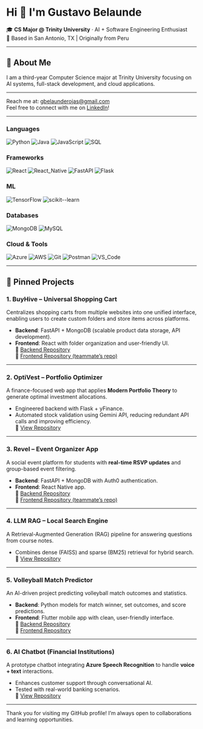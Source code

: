 # Hi 👋 I'm Gustavo Belaunde  

🎓 **CS Major @ Trinity University** · AI + Software Engineering Enthusiast  
📍 Based in San Antonio, TX | Originally from Peru

---

## 🦾 About Me
I am a third-year Computer Science major at Trinity University focusing on AI systems, full-stack development, and cloud applications.

---

Reach me at: [gbelaunderojas@gmail.com](mailto:gbelaunderojas@gmail.com)  
Feel free to connect with me on [LinkedIn](https://www.linkedin.com/in/gustavobelaunde/)!

---

### Languages
![Python](https://img.shields.io/badge/Python-3776AB?style=for-the-badge&logo=python&logoColor=white)
![Java](https://img.shields.io/badge/Java-ED8B00?style=for-the-badge&logo=openjdk&logoColor=white)
![JavaScript](https://img.shields.io/badge/JavaScript-323330?style=for-the-badge&logo=javascript&logoColor=F7DF1E)
![SQL](https://img.shields.io/badge/SQL-003B57?style=for-the-badge)

### Frameworks
![React](https://img.shields.io/badge/React-20232A?style=for-the-badge&logo=react&logoColor=61DAFB)
![React_Native](https://img.shields.io/badge/React%20Native-20232A?style=for-the-badge&logo=react&logoColor=61DAFB)
![FastAPI](https://img.shields.io/badge/FastAPI-009688?style=for-the-badge&logo=fastapi&logoColor=white)
![Flask](https://img.shields.io/badge/Flask-000000?style=for-the-badge&logo=flask&logoColor=white)

### ML
![TensorFlow](https://img.shields.io/badge/TensorFlow-FF6F00?style=for-the-badge&logo=tensorflow&logoColor=white)
![scikit--learn](https://img.shields.io/badge/scikit--learn-F7931E?style=for-the-badge&logo=scikitlearn&logoColor=white)

### Databases
![MongoDB](https://img.shields.io/badge/MongoDB-47A248?style=for-the-badge&logo=mongodb&logoColor=white)
![MySQL](https://img.shields.io/badge/MySQL-4479A1?style=for-the-badge&logo=mysql&logoColor=white)

### Cloud & Tools
![Azure](https://img.shields.io/badge/Azure-0078D4?style=for-the-badge&logo=microsoftazure&logoColor=white)
![AWS](https://img.shields.io/badge/AWS-232F3E?style=for-the-badge&logo=amazon-aws&logoColor=white)
![Git](https://img.shields.io/badge/Git-F05032?style=for-the-badge&logo=git&logoColor=white)
![Postman](https://img.shields.io/badge/Postman-FF6C37?style=for-the-badge&logo=postman&logoColor=white)
![VS_Code](https://img.shields.io/badge/VS%20Code-007ACC?style=for-the-badge&logo=visualstudiocode&logoColor=white)

---

## 📌 Pinned Projects

### **1. BuyHive – Universal Shopping Cart**
Centralizes shopping carts from multiple websites into one unified interface, enabling users to create custom folders and store items across platforms.  
- **Backend**: FastAPI + MongoDB (scalable product data storage, API development).  
- **Frontend**: React with folder organization and user-friendly UI.  
🔗 [Backend Repository](https://github.com/GustavoBelaunde2004/BuyHive-backend)\
🔗 [Frontend Repository (teammate’s repo)](https://github.com/johnstoklas/buy-hive)

---

### **2. OptiVest – Portfolio Optimizer**
A finance-focused web app that applies **Modern Portfolio Theory** to generate optimal investment allocations.  
- Engineered backend with Flask + yFinance.  
- Automated stock validation using Gemini API, reducing redundant API calls and improving efficiency.  
🔗 [View Repository](https://github.com/GustavoBelaunde2004/Optivest)

---

### **3. Revel – Event Organizer App**
A social event platform for students with **real-time RSVP updates** and group-based event filtering.  
- **Backend**: FastAPI + MongoDB with Auth0 authentication.  
- **Frontend**: React Native app.\
🔗 [Backend Repository](https://github.com/GustavoBelaunde2004/revel-backend)\
🔗 [Frontend Repository (teammate’s repo)](https://github.com/thchann/revel)

---

### **4. LLM RAG – Local Search Engine**
A Retrieval-Augmented Generation (RAG) pipeline for answering questions from course notes.  
- Combines dense (FAISS) and sparse (BM25) retrieval for hybrid search.  
🔗 [View Repository](https://github.com/GustavoBelaunde2004/llm-rag)

---

### **5. Volleyball Match Predictor**
An AI-driven project predicting volleyball match outcomes and statistics.  
- **Backend**: Python models for match winner, set outcomes, and score predictions.  
- **Frontend**: Flutter mobile app with clean, user-friendly interface.  
🔗 [Backend Repository](https://github.com/GustavoBelaunde2004/volleyball-predictor-backend)\
🔗 [Frontend Repository](https://github.com/GustavoBelaunde2004/volleyball-predictor-frontend)

---

### **6. AI Chatbot (Financial Institutions)**
A prototype chatbot integrating **Azure Speech Recognition** to handle **voice + text** interactions.  
- Enhances customer support through conversational AI.  
- Tested with real-world banking scenarios.  
🔗 [View Repository](https://github.com/GustavoBelaunde2004/AI-Chat-Bot)

---

Thank you for visiting my GitHub profile! I’m always open to collaborations and learning opportunities.

